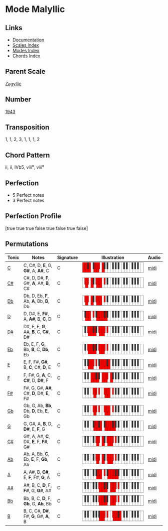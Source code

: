 # Mode Malyllic

## Links

- [Documentation](README.md)
- [Scales Index](Scales.md)
- [Modes Index](Modes.md)
- [Chords Index](Chords.md)

## Parent Scale

[Zagyllic](ScaleZagyllic.md)

## Number

[1943](https://ianring.com/musictheory/scales/1943)

## Transposition

1, 1, 2, 3, 1, 1, 1, 2

## Chord Pattern

ii, ii, IVb5, viii⁰, viii⁰

## Perfection

- 5 Perfect notes
- 3 Perfect notes

## Perfection Profile

[true true true false true false true false]

## Permutations

| Tonic | Notes | Signature | Illustration | Audio |
|-------|-------|-----------|--------------|-------|
| [C](ModeCNaturalMalyllic.md) | C, C#, D, **E**, G, **G#**, A, **A#**, C | C | ![CNaturalMalyllic](ModeCNaturalMalyllic.png) | [midi](https://github.com/edipermadi/music/blob/main/docs/ModeCNaturalMalyllic.mid?raw=true) |
| [C#](ModeCSharpMalyllic.md) | C#, D, D#, **F**, G#, **A**, A#, **B**, C# | C | ![CSharpMalyllic](ModeCSharpMalyllic.png) | [midi](https://github.com/edipermadi/music/blob/main/docs/ModeCSharpMalyllic.mid?raw=true) |
| [Db](ModeDFlatMalyllic.md) | Db, D, Eb, **F**, Ab, **A**, Bb, **B**, Db | C | ![DFlatMalyllic](ModeDFlatMalyllic.png) | [midi](https://github.com/edipermadi/music/blob/main/docs/ModeDFlatMalyllic.mid?raw=true) |
| [D](ModeDNaturalMalyllic.md) | D, D#, E, **F#**, A, **A#**, B, **C**, D | C | ![DNaturalMalyllic](ModeDNaturalMalyllic.png) | [midi](https://github.com/edipermadi/music/blob/main/docs/ModeDNaturalMalyllic.mid?raw=true) |
| [D#](ModeDSharpMalyllic.md) | D#, E, F, **G**, A#, **B**, C, **C#**, D# | C | ![DSharpMalyllic](ModeDSharpMalyllic.png) | [midi](https://github.com/edipermadi/music/blob/main/docs/ModeDSharpMalyllic.mid?raw=true) |
| [Eb](ModeEFlatMalyllic.md) | Eb, E, F, **G**, Bb, **B**, C, **Db**, Eb | C | ![EFlatMalyllic](ModeEFlatMalyllic.png) | [midi](https://github.com/edipermadi/music/blob/main/docs/ModeEFlatMalyllic.mid?raw=true) |
| [E](ModeENaturalMalyllic.md) | E, F, F#, **G#**, B, **C**, C#, **D**, E | C | ![ENaturalMalyllic](ModeENaturalMalyllic.png) | [midi](https://github.com/edipermadi/music/blob/main/docs/ModeENaturalMalyllic.mid?raw=true) |
| [F](ModeFNaturalMalyllic.md) | F, F#, G, **A**, C, **C#**, D, **D#**, F | C | ![FNaturalMalyllic](ModeFNaturalMalyllic.png) | [midi](https://github.com/edipermadi/music/blob/main/docs/ModeFNaturalMalyllic.mid?raw=true) |
| [F#](ModeFSharpMalyllic.md) | F#, G, G#, **A#**, C#, **D**, D#, **E**, F# | C | ![FSharpMalyllic](ModeFSharpMalyllic.png) | [midi](https://github.com/edipermadi/music/blob/main/docs/ModeFSharpMalyllic.mid?raw=true) |
| [Gb](ModeGFlatMalyllic.md) | Gb, G, Ab, **Bb**, Db, **D**, Eb, **E**, Gb | C | ![GFlatMalyllic](ModeGFlatMalyllic.png) | [midi](https://github.com/edipermadi/music/blob/main/docs/ModeGFlatMalyllic.mid?raw=true) |
| [G](ModeGNaturalMalyllic.md) | G, G#, A, **B**, D, **D#**, E, **F**, G | C | ![GNaturalMalyllic](ModeGNaturalMalyllic.png) | [midi](https://github.com/edipermadi/music/blob/main/docs/ModeGNaturalMalyllic.mid?raw=true) |
| [G#](ModeGSharpMalyllic.md) | G#, A, A#, **C**, D#, **E**, F, **F#**, G# | C | ![GSharpMalyllic](ModeGSharpMalyllic.png) | [midi](https://github.com/edipermadi/music/blob/main/docs/ModeGSharpMalyllic.mid?raw=true) |
| [Ab](ModeAFlatMalyllic.md) | Ab, A, Bb, **C**, Eb, **E**, F, **Gb**, Ab | C | ![AFlatMalyllic](ModeAFlatMalyllic.png) | [midi](https://github.com/edipermadi/music/blob/main/docs/ModeAFlatMalyllic.mid?raw=true) |
| [A](ModeANaturalMalyllic.md) | A, A#, B, **C#**, E, **F**, F#, **G**, A | C | ![ANaturalMalyllic](ModeANaturalMalyllic.png) | [midi](https://github.com/edipermadi/music/blob/main/docs/ModeANaturalMalyllic.mid?raw=true) |
| [A#](ModeASharpMalyllic.md) | A#, B, C, **D**, F, **F#**, G, **G#**, A# | C | ![ASharpMalyllic](ModeASharpMalyllic.png) | [midi](https://github.com/edipermadi/music/blob/main/docs/ModeASharpMalyllic.mid?raw=true) |
| [Bb](ModeBFlatMalyllic.md) | Bb, B, C, **D**, F, **Gb**, G, **Ab**, Bb | C | ![BFlatMalyllic](ModeBFlatMalyllic.png) | [midi](https://github.com/edipermadi/music/blob/main/docs/ModeBFlatMalyllic.mid?raw=true) |
| [B](ModeBNaturalMalyllic.md) | B, C, C#, **D#**, F#, **G**, G#, **A**, B | C | ![BNaturalMalyllic](ModeBNaturalMalyllic.png) | [midi](https://github.com/edipermadi/music/blob/main/docs/ModeBNaturalMalyllic.mid?raw=true) |
